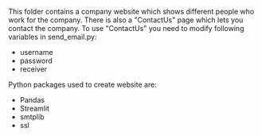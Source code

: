 This folder contains a company website which shows different people who work for the company. There is also a "ContactUs" page which lets you contact the company. To use "ContactUs" you need to modify following variables in send_email.py:
* username
* password
* receiver

Python packages used to create website are:
* Pandas
* Streamlit
* smtplib
* ssl
